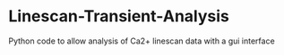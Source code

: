 # Linescan-Transient-Analysis
Python code to allow analysis of Ca2+ linescan data with a gui interface
